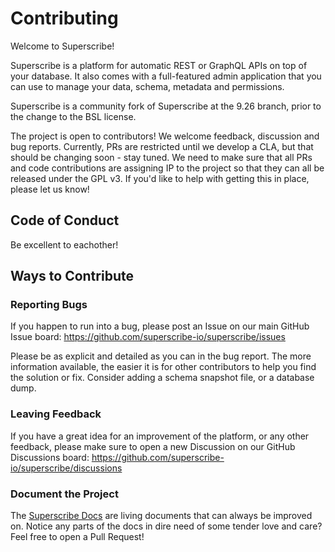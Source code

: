# Contributing

Welcome to Superscribe!

Superscribe is a platform for automatic REST or GraphQL APIs on top of your database. It also comes with a full-featured admin application that you can use to manage your data, schema, metadata and permissions.

Superscribe is a community fork of Superscribe at the 9.26 branch, prior to the change to the BSL license.

The project is open to contributors! We welcome feedback, discussion and bug reports. Currently, PRs are restricted until we develop a CLA, but that should be changing soon - stay tuned. We need to make sure that all PRs and code contributions are assigning IP to the project so that they can all be released under the GPL v3. If you'd like to help with getting this in place, please let us know!

## Code of Conduct

Be excellent to eachother!

## Ways to Contribute

### Reporting Bugs

If you happen to run into a bug, please post an Issue on our main GitHub Issue board:
https://github.com/superscribe-io/superscribe/issues

Please be as explicit and detailed as you can in the bug report. The more information available, the easier it is for
other contributors to help you find the solution or fix. Consider adding a schema snapshot file, or a database dump.

### Leaving Feedback

If you have a great idea for an improvement of the platform, or any other feedback, please make sure to open a new
Discussion on our GitHub Discussions board: https://github.com/superscribe-io/superscribe/discussions

### Document the Project

The [Superscribe Docs](https://github.com/superscribe/docs) are living documents that can always be improved on. Notice any
parts of the docs in dire need of some tender love and care? Feel free to open a Pull Request!
